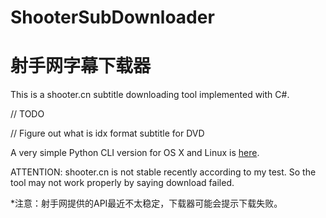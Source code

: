 ShooterSubDownloader
====================

射手网字幕下载器
================

This is a shooter.cn subtitle downloading tool implemented with C#.

// TODO


// Figure out what is idx format subtitle for DVD


A very simple Python CLI version for OS X and Linux is [here](https://github.com/magic282/ShooterSubPyDownloader).

ATTENTION: shooter.cn is not stable recently according to my test. So the tool may not work properly by saying download failed.

*注意：射手网提供的API最近不太稳定，下载器可能会提示下载失败。
